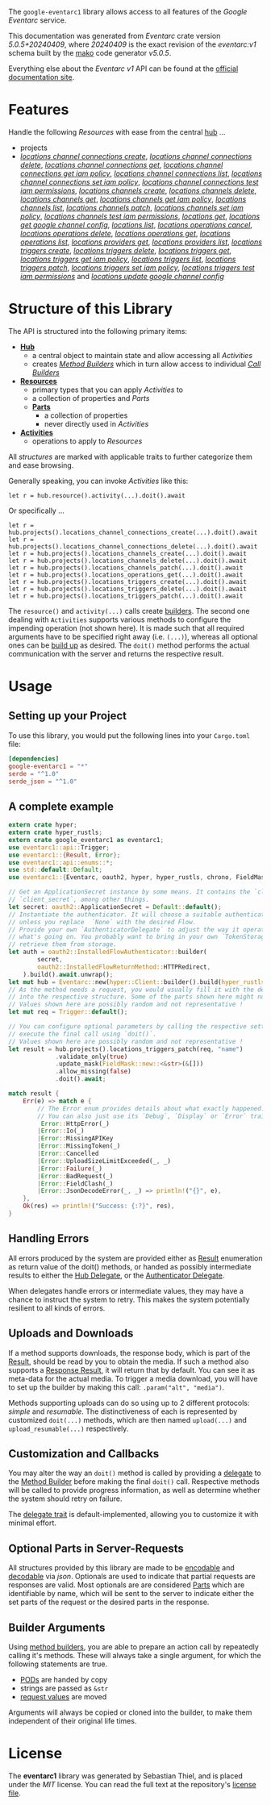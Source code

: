 <!---
DO NOT EDIT !
This file was generated automatically from 'src/generator/templates/api/README.md.mako'
DO NOT EDIT !
-->
The `google-eventarc1` library allows access to all features of the *Google Eventarc* service.

This documentation was generated from *Eventarc* crate version *5.0.5+20240409*, where *20240409* is the exact revision of the *eventarc:v1* schema built by the [mako](http://www.makotemplates.org/) code generator *v5.0.5*.

Everything else about the *Eventarc* *v1* API can be found at the
[official documentation site](https://cloud.google.com/eventarc).
# Features

Handle the following *Resources* with ease from the central [hub](https://docs.rs/google-eventarc1/5.0.5+20240409/google_eventarc1/Eventarc) ...

* projects
 * [*locations channel connections create*](https://docs.rs/google-eventarc1/5.0.5+20240409/google_eventarc1/api::ProjectLocationChannelConnectionCreateCall), [*locations channel connections delete*](https://docs.rs/google-eventarc1/5.0.5+20240409/google_eventarc1/api::ProjectLocationChannelConnectionDeleteCall), [*locations channel connections get*](https://docs.rs/google-eventarc1/5.0.5+20240409/google_eventarc1/api::ProjectLocationChannelConnectionGetCall), [*locations channel connections get iam policy*](https://docs.rs/google-eventarc1/5.0.5+20240409/google_eventarc1/api::ProjectLocationChannelConnectionGetIamPolicyCall), [*locations channel connections list*](https://docs.rs/google-eventarc1/5.0.5+20240409/google_eventarc1/api::ProjectLocationChannelConnectionListCall), [*locations channel connections set iam policy*](https://docs.rs/google-eventarc1/5.0.5+20240409/google_eventarc1/api::ProjectLocationChannelConnectionSetIamPolicyCall), [*locations channel connections test iam permissions*](https://docs.rs/google-eventarc1/5.0.5+20240409/google_eventarc1/api::ProjectLocationChannelConnectionTestIamPermissionCall), [*locations channels create*](https://docs.rs/google-eventarc1/5.0.5+20240409/google_eventarc1/api::ProjectLocationChannelCreateCall), [*locations channels delete*](https://docs.rs/google-eventarc1/5.0.5+20240409/google_eventarc1/api::ProjectLocationChannelDeleteCall), [*locations channels get*](https://docs.rs/google-eventarc1/5.0.5+20240409/google_eventarc1/api::ProjectLocationChannelGetCall), [*locations channels get iam policy*](https://docs.rs/google-eventarc1/5.0.5+20240409/google_eventarc1/api::ProjectLocationChannelGetIamPolicyCall), [*locations channels list*](https://docs.rs/google-eventarc1/5.0.5+20240409/google_eventarc1/api::ProjectLocationChannelListCall), [*locations channels patch*](https://docs.rs/google-eventarc1/5.0.5+20240409/google_eventarc1/api::ProjectLocationChannelPatchCall), [*locations channels set iam policy*](https://docs.rs/google-eventarc1/5.0.5+20240409/google_eventarc1/api::ProjectLocationChannelSetIamPolicyCall), [*locations channels test iam permissions*](https://docs.rs/google-eventarc1/5.0.5+20240409/google_eventarc1/api::ProjectLocationChannelTestIamPermissionCall), [*locations get*](https://docs.rs/google-eventarc1/5.0.5+20240409/google_eventarc1/api::ProjectLocationGetCall), [*locations get google channel config*](https://docs.rs/google-eventarc1/5.0.5+20240409/google_eventarc1/api::ProjectLocationGetGoogleChannelConfigCall), [*locations list*](https://docs.rs/google-eventarc1/5.0.5+20240409/google_eventarc1/api::ProjectLocationListCall), [*locations operations cancel*](https://docs.rs/google-eventarc1/5.0.5+20240409/google_eventarc1/api::ProjectLocationOperationCancelCall), [*locations operations delete*](https://docs.rs/google-eventarc1/5.0.5+20240409/google_eventarc1/api::ProjectLocationOperationDeleteCall), [*locations operations get*](https://docs.rs/google-eventarc1/5.0.5+20240409/google_eventarc1/api::ProjectLocationOperationGetCall), [*locations operations list*](https://docs.rs/google-eventarc1/5.0.5+20240409/google_eventarc1/api::ProjectLocationOperationListCall), [*locations providers get*](https://docs.rs/google-eventarc1/5.0.5+20240409/google_eventarc1/api::ProjectLocationProviderGetCall), [*locations providers list*](https://docs.rs/google-eventarc1/5.0.5+20240409/google_eventarc1/api::ProjectLocationProviderListCall), [*locations triggers create*](https://docs.rs/google-eventarc1/5.0.5+20240409/google_eventarc1/api::ProjectLocationTriggerCreateCall), [*locations triggers delete*](https://docs.rs/google-eventarc1/5.0.5+20240409/google_eventarc1/api::ProjectLocationTriggerDeleteCall), [*locations triggers get*](https://docs.rs/google-eventarc1/5.0.5+20240409/google_eventarc1/api::ProjectLocationTriggerGetCall), [*locations triggers get iam policy*](https://docs.rs/google-eventarc1/5.0.5+20240409/google_eventarc1/api::ProjectLocationTriggerGetIamPolicyCall), [*locations triggers list*](https://docs.rs/google-eventarc1/5.0.5+20240409/google_eventarc1/api::ProjectLocationTriggerListCall), [*locations triggers patch*](https://docs.rs/google-eventarc1/5.0.5+20240409/google_eventarc1/api::ProjectLocationTriggerPatchCall), [*locations triggers set iam policy*](https://docs.rs/google-eventarc1/5.0.5+20240409/google_eventarc1/api::ProjectLocationTriggerSetIamPolicyCall), [*locations triggers test iam permissions*](https://docs.rs/google-eventarc1/5.0.5+20240409/google_eventarc1/api::ProjectLocationTriggerTestIamPermissionCall) and [*locations update google channel config*](https://docs.rs/google-eventarc1/5.0.5+20240409/google_eventarc1/api::ProjectLocationUpdateGoogleChannelConfigCall)




# Structure of this Library

The API is structured into the following primary items:

* **[Hub](https://docs.rs/google-eventarc1/5.0.5+20240409/google_eventarc1/Eventarc)**
    * a central object to maintain state and allow accessing all *Activities*
    * creates [*Method Builders*](https://docs.rs/google-eventarc1/5.0.5+20240409/google_eventarc1/client::MethodsBuilder) which in turn
      allow access to individual [*Call Builders*](https://docs.rs/google-eventarc1/5.0.5+20240409/google_eventarc1/client::CallBuilder)
* **[Resources](https://docs.rs/google-eventarc1/5.0.5+20240409/google_eventarc1/client::Resource)**
    * primary types that you can apply *Activities* to
    * a collection of properties and *Parts*
    * **[Parts](https://docs.rs/google-eventarc1/5.0.5+20240409/google_eventarc1/client::Part)**
        * a collection of properties
        * never directly used in *Activities*
* **[Activities](https://docs.rs/google-eventarc1/5.0.5+20240409/google_eventarc1/client::CallBuilder)**
    * operations to apply to *Resources*

All *structures* are marked with applicable traits to further categorize them and ease browsing.

Generally speaking, you can invoke *Activities* like this:

```Rust,ignore
let r = hub.resource().activity(...).doit().await
```

Or specifically ...

```ignore
let r = hub.projects().locations_channel_connections_create(...).doit().await
let r = hub.projects().locations_channel_connections_delete(...).doit().await
let r = hub.projects().locations_channels_create(...).doit().await
let r = hub.projects().locations_channels_delete(...).doit().await
let r = hub.projects().locations_channels_patch(...).doit().await
let r = hub.projects().locations_operations_get(...).doit().await
let r = hub.projects().locations_triggers_create(...).doit().await
let r = hub.projects().locations_triggers_delete(...).doit().await
let r = hub.projects().locations_triggers_patch(...).doit().await
```

The `resource()` and `activity(...)` calls create [builders][builder-pattern]. The second one dealing with `Activities`
supports various methods to configure the impending operation (not shown here). It is made such that all required arguments have to be
specified right away (i.e. `(...)`), whereas all optional ones can be [build up][builder-pattern] as desired.
The `doit()` method performs the actual communication with the server and returns the respective result.

# Usage

## Setting up your Project

To use this library, you would put the following lines into your `Cargo.toml` file:

```toml
[dependencies]
google-eventarc1 = "*"
serde = "^1.0"
serde_json = "^1.0"
```

## A complete example

```Rust
extern crate hyper;
extern crate hyper_rustls;
extern crate google_eventarc1 as eventarc1;
use eventarc1::api::Trigger;
use eventarc1::{Result, Error};
use eventarc1::api::enums::*;
use std::default::Default;
use eventarc1::{Eventarc, oauth2, hyper, hyper_rustls, chrono, FieldMask};

// Get an ApplicationSecret instance by some means. It contains the `client_id` and
// `client_secret`, among other things.
let secret: oauth2::ApplicationSecret = Default::default();
// Instantiate the authenticator. It will choose a suitable authentication flow for you,
// unless you replace  `None` with the desired Flow.
// Provide your own `AuthenticatorDelegate` to adjust the way it operates and get feedback about
// what's going on. You probably want to bring in your own `TokenStorage` to persist tokens and
// retrieve them from storage.
let auth = oauth2::InstalledFlowAuthenticator::builder(
        secret,
        oauth2::InstalledFlowReturnMethod::HTTPRedirect,
    ).build().await.unwrap();
let mut hub = Eventarc::new(hyper::Client::builder().build(hyper_rustls::HttpsConnectorBuilder::new().with_native_roots().unwrap().https_or_http().enable_http1().build()), auth);
// As the method needs a request, you would usually fill it with the desired information
// into the respective structure. Some of the parts shown here might not be applicable !
// Values shown here are possibly random and not representative !
let mut req = Trigger::default();

// You can configure optional parameters by calling the respective setters at will, and
// execute the final call using `doit()`.
// Values shown here are possibly random and not representative !
let result = hub.projects().locations_triggers_patch(req, "name")
             .validate_only(true)
             .update_mask(FieldMask::new::<&str>(&[]))
             .allow_missing(false)
             .doit().await;

match result {
    Err(e) => match e {
        // The Error enum provides details about what exactly happened.
        // You can also just use its `Debug`, `Display` or `Error` traits
         Error::HttpError(_)
        |Error::Io(_)
        |Error::MissingAPIKey
        |Error::MissingToken(_)
        |Error::Cancelled
        |Error::UploadSizeLimitExceeded(_, _)
        |Error::Failure(_)
        |Error::BadRequest(_)
        |Error::FieldClash(_)
        |Error::JsonDecodeError(_, _) => println!("{}", e),
    },
    Ok(res) => println!("Success: {:?}", res),
}

```
## Handling Errors

All errors produced by the system are provided either as [Result](https://docs.rs/google-eventarc1/5.0.5+20240409/google_eventarc1/client::Result) enumeration as return value of
the doit() methods, or handed as possibly intermediate results to either the
[Hub Delegate](https://docs.rs/google-eventarc1/5.0.5+20240409/google_eventarc1/client::Delegate), or the [Authenticator Delegate](https://docs.rs/yup-oauth2/*/yup_oauth2/trait.AuthenticatorDelegate.html).

When delegates handle errors or intermediate values, they may have a chance to instruct the system to retry. This
makes the system potentially resilient to all kinds of errors.

## Uploads and Downloads
If a method supports downloads, the response body, which is part of the [Result](https://docs.rs/google-eventarc1/5.0.5+20240409/google_eventarc1/client::Result), should be
read by you to obtain the media.
If such a method also supports a [Response Result](https://docs.rs/google-eventarc1/5.0.5+20240409/google_eventarc1/client::ResponseResult), it will return that by default.
You can see it as meta-data for the actual media. To trigger a media download, you will have to set up the builder by making
this call: `.param("alt", "media")`.

Methods supporting uploads can do so using up to 2 different protocols:
*simple* and *resumable*. The distinctiveness of each is represented by customized
`doit(...)` methods, which are then named `upload(...)` and `upload_resumable(...)` respectively.

## Customization and Callbacks

You may alter the way an `doit()` method is called by providing a [delegate](https://docs.rs/google-eventarc1/5.0.5+20240409/google_eventarc1/client::Delegate) to the
[Method Builder](https://docs.rs/google-eventarc1/5.0.5+20240409/google_eventarc1/client::CallBuilder) before making the final `doit()` call.
Respective methods will be called to provide progress information, as well as determine whether the system should
retry on failure.

The [delegate trait](https://docs.rs/google-eventarc1/5.0.5+20240409/google_eventarc1/client::Delegate) is default-implemented, allowing you to customize it with minimal effort.

## Optional Parts in Server-Requests

All structures provided by this library are made to be [encodable](https://docs.rs/google-eventarc1/5.0.5+20240409/google_eventarc1/client::RequestValue) and
[decodable](https://docs.rs/google-eventarc1/5.0.5+20240409/google_eventarc1/client::ResponseResult) via *json*. Optionals are used to indicate that partial requests are responses
are valid.
Most optionals are are considered [Parts](https://docs.rs/google-eventarc1/5.0.5+20240409/google_eventarc1/client::Part) which are identifiable by name, which will be sent to
the server to indicate either the set parts of the request or the desired parts in the response.

## Builder Arguments

Using [method builders](https://docs.rs/google-eventarc1/5.0.5+20240409/google_eventarc1/client::CallBuilder), you are able to prepare an action call by repeatedly calling it's methods.
These will always take a single argument, for which the following statements are true.

* [PODs][wiki-pod] are handed by copy
* strings are passed as `&str`
* [request values](https://docs.rs/google-eventarc1/5.0.5+20240409/google_eventarc1/client::RequestValue) are moved

Arguments will always be copied or cloned into the builder, to make them independent of their original life times.

[wiki-pod]: http://en.wikipedia.org/wiki/Plain_old_data_structure
[builder-pattern]: http://en.wikipedia.org/wiki/Builder_pattern
[google-go-api]: https://github.com/google/google-api-go-client

# License
The **eventarc1** library was generated by Sebastian Thiel, and is placed
under the *MIT* license.
You can read the full text at the repository's [license file][repo-license].

[repo-license]: https://github.com/Byron/google-apis-rsblob/main/LICENSE.md

